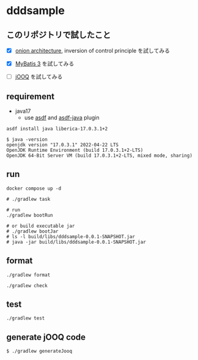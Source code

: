 # dddsample

## このリポジトリで試したこと

- [x] [onion architecture](https://medium.com/expedia-group-tech/onion-architecture-deed8a554423), inversion of control principle を試してみる

- [x] [MyBatis 3](https://mybatis.org/mybatis-3/index.html) を試してみる

- [ ] [jOOQ](https://www.jooq.org/) を試してみる

## requirement

- java17
  - use [asdf](https://asdf-vm.com/guide/getting-started.html) and [asdf-java](https://github.com/halcyon/asdf-java) plugin

```shell
asdf install java liberica-17.0.3.1+2

$ java -version
openjdk version "17.0.3.1" 2022-04-22 LTS
OpenJDK Runtime Environment (build 17.0.3.1+2-LTS)
OpenJDK 64-Bit Server VM (build 17.0.3.1+2-LTS, mixed mode, sharing)
```

## run

```shell
docker compose up -d
```

```shell
# ./gradlew task

# run
./gradlew bootRun

# or build executable jar
# ./gradlew bootJar                            
# ls -l build/libs/dddsample-0.0.1-SNAPSHOT.jar
# java -jar build/libs/dddsample-0.0.1-SNAPSHOT.jar
```

## format

```shell
./gradlew format

./gradlew check
```

## test

```shell
./gradlew test
```

## generate jOOQ code

```shell
$ ./gradlew generateJooq
```
